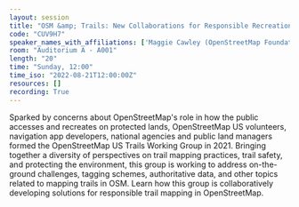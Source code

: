 ```yaml
---
layout: session
title: "OSM &amp; Trails: New Collaborations for Responsible Recreation"
code: "CUV9H7"
speaker_names_with_affiliations: ['Maggie Cawley (OpenStreetMap Foundation)']
room: "Auditorium A - A001"
length: "20"
time: "Sunday, 12:00"
time_iso: "2022-08-21T12:00:00Z"
resources: []
recording: True
---
```


Sparked by concerns about OpenStreetMap's role in how the public accesses and recreates on protected lands, OpenStreetMap US volunteers, navigation app developers, national agencies and public land managers formed the OpenStreetMap US Trails Working Group in 2021. Bringing together a diversity of perspectives on trail mapping practices, trail safety, and protecting the environment, this group is working to address on-the-ground challenges, tagging schemes, authoritative data, and other topics related to mapping trails in OSM. Learn how this group is collaboratively developing solutions for responsible trail mapping in OpenStreetMap.


